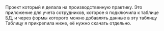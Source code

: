 Проект который я делала на производственную практику.
Это приложение для учета сотрудников, которое я подключила к таблице БД, и через формы которого можно добавлять данные в эту таблицу
Таблицу я прикрепила ниже, её нужно скачать отдельно. 
